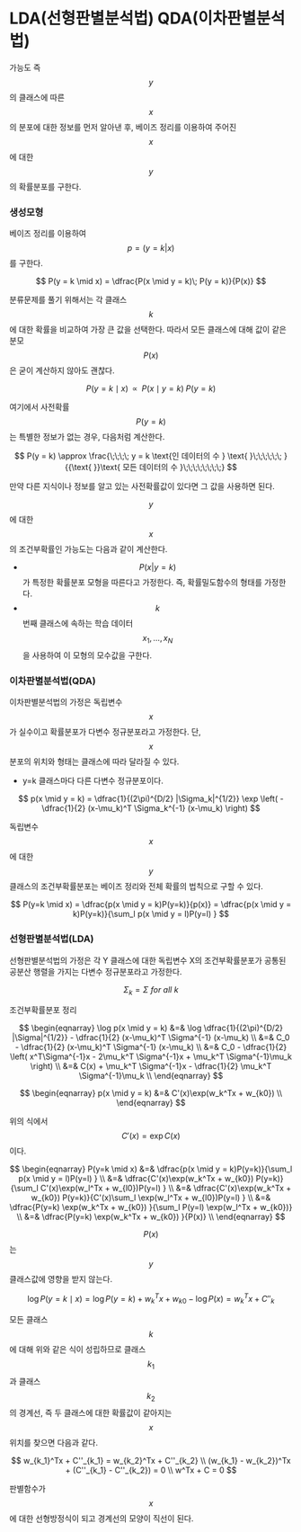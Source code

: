 <script> MathJax.Hub.Queue(["Typeset",MathJax.Hub]); </script>

# LDA(선형판별분석법) QDA(이차판별분석법)

가능도 즉 $$y$$ 의 클래스에 따른 $$x$$ 의 분포에 대한 정보를 먼저 알아낸 후, 베이즈 정리를 이용하여 주어진 $$x$$ 에 대한 $$y$$의 확률분포를 구한다. 

### 생성모형

베이즈 정리를 이용하여 $$p = (y=k|x)$$ 를 구한다.

$$
P(y = k \mid x) = \dfrac{P(x \mid y = k)\; P(y = k)}{P(x)}
$$

분류문제를 풀기 위해서는 각 클래스 $$k$$ 에 대한 확률을 비교하여 가장 큰 값을 선택한다. 따라서 모든 클래스에 대해 값이 같은 분모 $$P(x)$$ 은 굳이 계산하지 않아도 괜찮다.

$$
P(y = k \mid x) \;\; \propto \;\; P(x \mid y = k) \; P(y = k)
$$

여기에서 사전확률 $$P(y=k)$$ 는 특별한 정보가 없는 경우, 다음처럼 계산한다.

$$
P(y = k) \approx \frac{\;\;\;\; y = k \text{인 데이터의 수 } \text{ }\;\;\;\;\;\; }{{\text{ }}\text{    모든 데이터의 수    }\;\;\;\;\;\;\;\;}
$$

만약 다른 지식이나 정보를 알고 있는 사전확률값이 있다면 그 값을 사용하면 된다. 

$$y$$ 에 대한 $$x$$ 의 조건부확률인 가능도는 다음과 같이 계산한다.
- $$P(x|y=k)$$ 가 특정한 확률분포 모형을 따른다고 가정한다. 즉, 확률밀도함수의 형태를 가정한다. 
- $$k$$ 번째 클래스에 속하는 학습 데이터 $${x_1, \dots, x_N }$$ 을 사용하여 이 모형의 모수값을 구한다. 
<!-- - 모수값을 알고 있으므로 $$P(x|y=k)$$의 확률밀도함수를 구한 것이다. 즉, 새로운 독립변수 $$x$$가 어떤 값이 되더라도 $$P(x|y=k)$$의 값을 계산할 수 있다.  -->

### 이차판별분석법(QDA)

이차판별분석법의 가정은 독립변수 $$x$$ 가 실수이고 확률분포가 다변수 정규분포라고 가정한다. 단, $$x$$ 분포의 위치와 형태는 클래스에 따라 달라질 수 있다.  
- y=k 클래스마다 다른 다변수 정규분포이다.

$$
p(x \mid y = k) = \dfrac{1}{(2\pi)^{D/2} |\Sigma_k|^{1/2}} \exp \left( -\dfrac{1}{2} (x-\mu_k)^T \Sigma_k^{-1} (x-\mu_k) \right)
$$

독립변수 $$x$$ 에 대한 $$y$$ 클래스의 조건부확률분포는 베이즈 정리와 전체 확률의 법칙으로 구할 수 있다. 

$$
P(y=k \mid x) = \dfrac{p(x \mid y = k)P(y=k)}{p(x)} = \dfrac{p(x \mid y = k)P(y=k)}{\sum_l p(x \mid y = l)P(y=l) }
$$

### 선형판별분석법(LDA)

선형판별분석법의 가정은 각 Y 클래스에 대한 독립변수 X의 조건부확률분포가 공통된 공분산 행렬을 가지는 다변수 정규분포라고 가정한다. 

$$
\Sigma_k = \Sigma \ for \ all \ k
$$

조건부확률분포 정리

$$
\begin{eqnarray}
\log p(x \mid y = k) 
&=& \log \dfrac{1}{(2\pi)^{D/2} |\Sigma|^{1/2}} -  \dfrac{1}{2} (x-\mu_k)^T \Sigma^{-1} (x-\mu_k) \\
&=& C_0 - \dfrac{1}{2} (x-\mu_k)^T \Sigma^{-1} (x-\mu_k) \\
&=& C_0 - \dfrac{1}{2} \left( x^T\Sigma^{-1}x - 2\mu_k^T \Sigma^{-1}x + \mu_k^T \Sigma^{-1}\mu_k \right) \\
&=& C(x)  + \mu_k^T \Sigma^{-1}x - \dfrac{1}{2} \mu_k^T \Sigma^{-1}\mu_k \\
\end{eqnarray}
$$

$$
\begin{eqnarray}
p(x \mid y = k) 
&=& C'(x)\exp(w_k^Tx + w_{k0}) \\
\end{eqnarray}
$$

위의 식에서 $$C'(x) = \exp C(x)$$ 이다.

$$
\begin{eqnarray}
P(y=k \mid x) 
&=& \dfrac{p(x \mid y = k)P(y=k)}{\sum_l p(x \mid y = l)P(y=l) } \\
&=& \dfrac{C'(x)\exp(w_k^Tx + w_{k0}) P(y=k)}{\sum_l C'(x)\exp(w_l^Tx + w_{l0})P(y=l) } \\
&=& \dfrac{C'(x)\exp(w_k^Tx + w_{k0}) P(y=k)}{C'(x)\sum_l \exp(w_l^Tx + w_{l0})P(y=l) } \\
&=& \dfrac{P(y=k) \exp(w_k^Tx + w_{k0}) }{\sum_l P(y=l) \exp(w_l^Tx + w_{k0})} \\
&=& \dfrac{P(y=k) \exp(w_k^Tx + w_{k0}) }{P(x)} \\
\end{eqnarray}
$$

$$P(x)$$ 는 $$y$$ 클래스값에 영향을 받지 않는다. 

$$
\log P(y=k \mid x) = \log P(y=k) + w_k^Tx + w_{k0} - \log{P(x)} = w_k^Tx + C''_k
$$

모든 클래스 $$k$$ 에 대해 위와 같은 식이 성립하므로 클래스 $$k_1$$ 과 클래스 $$k_2$$ 의 경계선, 즉 두 클래스에 대한 확률값이 같아지는 $$x$$ 위치를 찾으면 다음과 같다.

$$
w_{k_1}^Tx + C''_{k_1} = w_{k_2}^Tx + C''_{k_2} \\
(w_{k_1} - w_{k_2})^Tx + (C''_{k_1} - C''_{k_2}) = 0 \\
w^Tx + C = 0
$$

판별함수가 $$x$$ 에 대한 선형방정식이 되고 경계선의 모양이 직선이 된다. 

